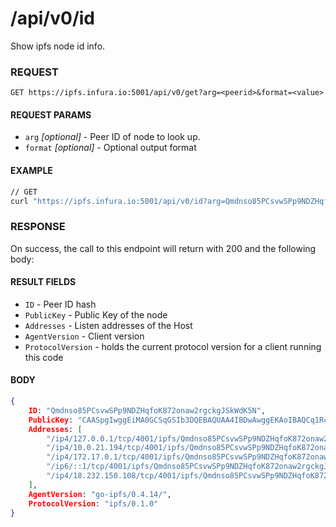 # /api/v0/id

Show ipfs node id info.

### REQUEST

`GET https://ipfs.infura.io:5001/api/v0/get?arg=<peerid>&format=<value>`

#### REQUEST PARAMS
- `arg` _[optional]_ - Peer ID of node to look up.
- `format` _[optional]_ - Optional output format

 
#### EXAMPLE
```bash
// GET
curl "https://ipfs.infura.io:5001/api/v0/id?arg=Qmdnso85PCsvwSPp9NDZHqfoK872onaw2rgckgJSkWdK5N"
```

### RESPONSE

On success, the call to this endpoint will return with 200 and the following body:

#### RESULT FIELDS
- `ID` - Peer ID hash
- `PublicKey` - Public Key of the node
- `Addresses` - Listen addresses of the Host
- `AgentVersion` - Client version
- `ProtocolVersion` - holds the current protocol version for a client running this code

#### BODY
```json
{
    ID: "Qmdnso85PCsvwSPp9NDZHqfoK872onaw2rgckgJSkWdK5N",
    PublicKey: "CAASpgIwggEiMA0GCSqGSIb3DQEBAQUAA4IBDwAwggEKAoIBAQCq1Rc1+JFY1Ds4dHHPs/sshcC/8Oh5dG/kkIK/HmUpib2/kRg242O1hIGDb2yKDN9TFa43TZDYYNNGJbHRRr8Y1J5bBX6jHHGW0i85NEZm74LbU023vVjYUMoOjT7QPnjSUym7zB2vOIydQSLmSSSta2lZi4hPhH+fDzJoL2cQ241i2o6Ay/AoorayJO9vMj3N4ptjrW2aWhLdQZA+Lg6mtpu0GdpnoYJQvki/T40ZCgOvB/9gG/Z1guUvhXzl3DS8TbPrSqUMWe97oyN0J1VLnVw2UKGOW+hyNhJ9oLG0MesRTIa2p9OOKAB55Taf7cBY9tSKzCNDxfi5NP8PEyJNAgMBAAE=",
    Addresses: [
        "/ip4/127.0.0.1/tcp/4001/ipfs/Qmdnso85PCsvwSPp9NDZHqfoK872onaw2rgckgJSkWdK5N",
        "/ip4/10.0.21.194/tcp/4001/ipfs/Qmdnso85PCsvwSPp9NDZHqfoK872onaw2rgckgJSkWdK5N",
        "/ip4/172.17.0.1/tcp/4001/ipfs/Qmdnso85PCsvwSPp9NDZHqfoK872onaw2rgckgJSkWdK5N",
        "/ip6/::1/tcp/4001/ipfs/Qmdnso85PCsvwSPp9NDZHqfoK872onaw2rgckgJSkWdK5N",
        "/ip4/18.232.150.108/tcp/4001/ipfs/Qmdnso85PCsvwSPp9NDZHqfoK872onaw2rgckgJSkWdK5N"
    ],
    AgentVersion: "go-ipfs/0.4.14/",
    ProtocolVersion: "ipfs/0.1.0"
}
```